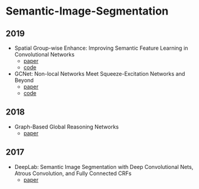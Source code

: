 # Semantic-Image-Segmentation
## 2019
* Spatial Group-wise Enhance: Improving Semantic Feature Learning in Convolutional Networks
  + [paper](https://arxiv.org/abs/1905.09646)
  + [code](https://github.com/implus/PytorchInsight)
* GCNet: Non-local Networks Meet Squeeze-Excitation Networks and Beyond
  + [paper](https://arxiv.org/abs/1904.11492?context=cs.LG)
  + [code](https://github.com/xvjiarui/GCNet)
## 2018
* Graph-Based Global Reasoning Networks
  + [paper](https://arxiv.org/pdf/1903.04025.pdf)

## 2017
* DeepLab: Semantic Image Segmentation with Deep Convolutional Nets, Atrous Convolution, and Fully Connected CRFs 
  + [paper](https://arxiv.org/abs/1606.00915)
